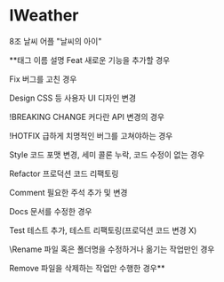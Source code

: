 # IWeather
8조 날씨 어플 "날씨의 아이"


 

**태그 이름	설명
Feat	새로운 기능을 추가할 경우

Fix	버그를 고친 경우

Design	CSS 등 사용자 UI 디자인 변경

!BREAKING CHANGE	커다란 API 변경의 경우

!HOTFIX	급하게 치명적인 버그를 고쳐야하는 경우

Style	코드 포맷 변경, 세미 콜론 누락, 코드 수정이 없는 경우

Refactor	프로덕션 코드 리팩토링

Comment	필요한 주석 추가 및 변경

Docs	문서를 수정한 경우

Test	테스트 추가, 테스트 리팩토링(프로덕션 코드 변경 X)

\Rename	파일 혹은 폴더명을 수정하거나 옮기는 작업만인 경우

Remove	파일을 삭제하는 작업만 수행한 경우**
